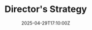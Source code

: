 ---
title: Director's Strategy
linkTitle: Director's Strategy
date: '2025-04-29T17:10:00Z'
weight: 1
description: A Director's strategy focuses on aligning vision with operations, developing
  leadership, ensuring operational efficiency, managing finances and risks, prioritizing
  customer needs, engaging employees, promoting sustainability, and fostering continuous
  improvement to drive long-term organizational success.
draft: false
ref: directors-strategy
---